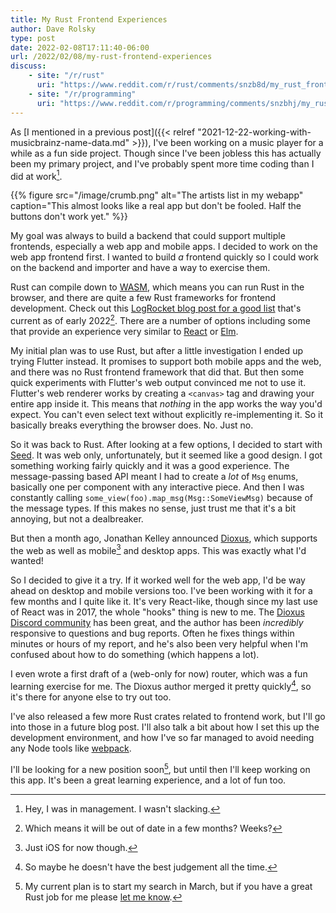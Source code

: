 ```yaml
---
title: My Rust Frontend Experiences
author: Dave Rolsky
type: post
date: 2022-02-08T17:11:40-06:00
url: /2022/02/08/my-rust-frontend-experiences
discuss:
    - site: "/r/rust"
      uri: "https://www.reddit.com/r/rust/comments/snzb8d/my_rust_frontend_experiences/"
    - site: "/r/programming"
      uri: "https://www.reddit.com/r/programming/comments/snzbhj/my_rust_frontend_experiences/"
---
```


As [I mentioned in a previous post]({{< relref
"2021-12-22-working-with-musicbrainz-name-data.md" >}}), I've been working on
a music player for a while as a fun side project. Though since I've been
jobless this has actually been my primary project, and I've probably spent
more time coding than I did at work[^1].

{{%
    figure
    src="/image/crumb.png"
    alt="The artists list in my webapp"
    caption="This almost looks like a real app but don't be fooled. Half the buttons don't work yet."
%}}

My goal was always to build a backend that could support multiple frontends,
especially a web app and mobile apps. I decided to work on the web app
frontend first. I wanted to build _a_ frontend quickly so I could work on the
backend and importer and have a way to exercise them.

Rust can compile down to [WASM](https://webassembly.org/), which means you can
run Rust in the browser, and there are quite a few Rust frameworks for
frontend development. Check out this [LogRocket blog post for a good
list](https://blog.logrocket.com/current-state-rust-web-frameworks/) that's
current as of early 2022[^2]. There are a number of options including some
that provide an experience very similar to [React](https://reactjs.org/) or
[Elm](https://elm-lang.org/).

My initial plan was to use Rust, but after a little investigation I ended up
trying Flutter instead. It promises to support both mobile apps and the web,
and there was no Rust frontend framework that did that. But then some quick
experiments with Flutter's web output convinced me not to use it. Flutter's
web renderer works by creating a `<canvas>` tag and drawing your entire app
inside it. This means that _nothing_ in the app works the way you'd
expect. You can't even select text without explicitly re-implementing it. So
it basically breaks everything the browser does. No. Just no.

So it was back to Rust. After looking at a few options, I decided to start
with [Seed](https://seed-rs.org/). It was web only, unfortunately, but it
seemed like a good design. I got something working fairly quickly and it was a
good experience. The message-passing based API meant I had to create a _lot_
of `Msg` enums, basically one per component with any interactive piece. And
then I was constantly calling `some_view(foo).map_msg(Msg::SomeViewMsg)`
because of the message types. If this makes no sense, just trust me that it's
a bit annoying, but not a dealbreaker.

But then a month ago, Jonathan Kelley announced
[Dioxus](https://dioxuslabs.com/), which supports the web as well as
mobile[^3] and desktop apps. This was exactly what I'd wanted!

So I decided to give it a try. If it worked well for the web app, I'd be way
ahead on desktop and mobile versions too. I've been working with it for a few
months and I quite like it. It's very React-like, though since my last use of
React was in 2017, the whole "hooks" thing is new to me. The [Dioxus Discord
community](https://discord.gg/XgGxMSkvUM) has been great, and the author has
been _incredibly_ responsive to questions and bug reports. Often he fixes
things within minutes or hours of my report, and he's also been very helpful
when I'm confused about how to do something (which happens a lot).

I even wrote a first draft of a (web-only for now) router, which was a fun
learning exercise for me. The Dioxus author merged it pretty quickly[^4], so
it's there for anyone else to try out too.

I've also released a few more Rust crates related to frontend work, but I'll
go into those in a future blog post. I'll also talk a bit about how I set this
up the development environment, and how I've so far managed to avoid needing
any Node tools like [webpack](https://webpack.js.org/).

I'll be looking for a new position soon[^5], but until then I'll keep working
on this app. It's been a great learning experience, and a lot of fun too.

[^1]: Hey, I was in management. I wasn't slacking.
[^2]: Which means it will be out of date in a few months? Weeks?
[^3]: Just iOS for now though.
[^4]: So maybe he doesn't have the best judgement all the time.
[^5]: My current plan is to start my search in March, but if you have a great
    Rust job for me please [let me know](mailto:autarch@urth.org).
